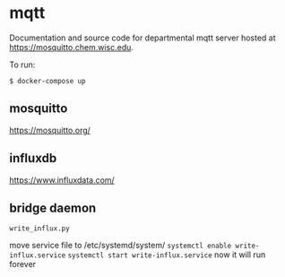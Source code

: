 # mqtt

Documentation and source code for departmental mqtt server hosted at https://mosquitto.chem.wisc.edu.

To run:
```
$ docker-compose up
```

## mosquitto

https://mosquitto.org/

## influxdb

https://www.influxdata.com/

## bridge daemon

`write_influx.py`

move service file to /etc/systemd/system/
`systemctl enable write-influx.service`
`systemctl start write-influx.service`
now it will run forever